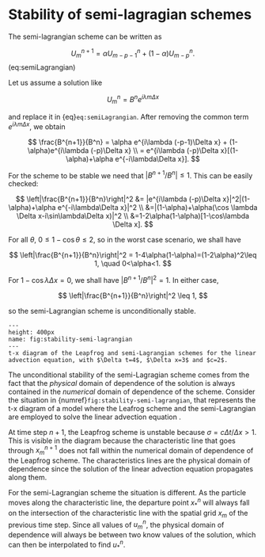 # Stability of semi-lagragian schemes

The semi-lagrangian scheme can be written as

$$
U_{m}^{n+1}=\alpha U_{m-p-1}^n + (1-\alpha)U_{m-p}^n. 
$$ (eq:semiLagrangian)

Let us assume a solution like

$$
U_m^n=B^ne^{i\lambda m\Delta x}
$$

and replace it in {eq}`eq:semiLagrangian`. After removing the common term $e^{i\lambda m\Delta x}$, we obtain

$$
\frac{B^{n+1}}{B^n} = \alpha e^{i\lambda (-p-1)\Delta x} + (1-\alpha)e^{i\lambda (-p)\Delta x} \\
= e^{i\lambda (-p)\Delta x}[(1-\alpha)+\alpha e^{-i\lambda\Delta x}].
$$

For the scheme to be stable we need that $|B^{n+1}/B^n|\leq 1$. This can be easily checked:

$$
\left|\frac{B^{n+1}}{B^n}\right|^2 &= |e^{i\lambda (-p)\Delta x}|^2|(1-\alpha)+\alpha e^{-i\lambda\Delta x}|^2 \\
&=|(1-\alpha)+\alpha(\cos \lambda \Delta x-i\sin\lambda\Delta x)|^2 \\
&=1-2\alpha(1-\alpha)[1-\cos\lambda \Delta x].
$$

For all $\theta$, $0\leq 1 - \cos\theta \leq 2$, so in the worst case scenario, we shall have

$$
\left|\frac{B^{n+1}}{B^n}\right|^2 = 1-4\alpha(1-\alpha)=(1-2\alpha)^2\leq 1, \quad 0<\alpha<1.
$$

For $1-\cos\lambda \Delta x=0$, we shall have $|B^{n+1}/B^n|^2=1$. In either case,

$$
\left|\frac{B^{n+1}}{B^n}\right|^2 \leq 1,
$$

so the semi-Lagrangian scheme is unconditionally stable. 

```{figure} stability-semi-lagrangian.png
---
height: 400px
name: fig:stability-semi-lagrangian
---
t-x diagram of the Leapfrog and semi-Lagrangian schemes for the linear advection equation, with $\Delta t=4$, $\Delta x=3$ and $c=2$. 
```

The unconditional stability of the semi-Lagragian scheme comes from the fact that the *physical* domain of dependence of the solution is always contained in the *numerical* domain of dependence of the scheme. Consider the situation in {numref}`fig:stability-semi-lagrangian`, that represents the t-x diagram of a model where the Leafrog scheme and the semi-Lagrangian are employed to solve the linear advection equation .

At time step $n+1$, the Leapfrog scheme is unstable because $\sigma=c\Delta t/\Delta x>1$. This is visible in the diagram because the characteristic line that goes through $x_m^{n+1}$ does not fall within the numerical domain of dependence of the Leapfrog scheme. The characteristics lines are the physical domain of dependence since the solution of the linear advection equation propagates along them. 

For the semi-Lagrangian scheme the situation is different. As the particle moves along the characteristic line, the departure point $x_{\ast}^n$ will always fall on the intersection of the characteristic line with the spatial grid $x_m$ of the previous time step. Since all values of $u_m^n$, the physical domain of dependence will always be between two know values of the solution, which can then be interpolated to find $u_{\ast}^n$.

